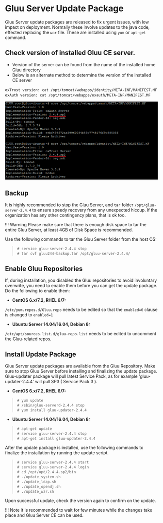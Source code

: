 # Gluu Server Update Package

Gluu Server update packages are released to fix urgent issues, with low 
impact on deployment. Normally these involve updates to the java code,
effected replacing the `war` file. These are installed using 
`yum` or `apt-get` command.

## Check version of installed Gluu CE server.
- Version of the server can be found from the name of the installed home Gluu directory
- Below is an alternate method to determine the version of the installed CE server
 
 `oxTrust version: cat /opt/tomcat/webapps/identity/META-INF/MANIFEST.MF`
 `oxAuth version: cat /opt/tomcat/webapps/oxauth/META-INF/MANIFEST.MF`
 
 ![image](../img/gluu-verify-version.png)
 
 
## Backup

It is highly recommended to stop the Gluu Server, and `tar` 
folder `/opt/gluu-server-2.4.4` to ensure speedy recovery from any 
unexpected hiccup. If the organization has any other contingency plans,
that is ok too.

!!! Warning
    Please make sure that there is enough disk space to tar the entire 
    Gluu Server, at least 4GB of Disk Space is recommended.

Use the following commands to tar the Gluu Server folder from the host
OS:

> ```
> # service gluu-server-2.4.4 stop
> # tar cvf gluu244-backup.tar /opt/gluu-server-2.4.4/
> ```

## Enable Gluu Repositories

If, during installation, you disabled the Gluu repositories to avoid involuntary overwrite, you need to enable them before you can get the update package. Do the following to enable them:

* **CentOS 6.x/7.2, RHEL 6/7:** 

`/etc/yum.repos.d/Gluu.repo` needs to be edited so that the `enabled=0` clause is changed to `enabled=1`        

* **Ubuntu Server 14.04/16.04, Debian 8:** 

`/etc/apt/sources.list.d/gluu-repo.list` needs to be edited to uncomment the Gluu-related repos.   

## Install Update Package

Gluu Server update packages are available from the Gluu Repository.
Make sure to stop Gluu Server before installing and finalizing the 
update package. Gluu-updater package will pull latest Service Pack, 
as for example 'gluu-updater-2.4.4' will pull SP3 ( Service Pack 3 ). 

* **CentOS 6.x/7.2, RHEL 6/7:** 

> ```
> # yum update
> # /sbin/gluu-serverd-2.4.4 stop
> # yum install gluu-updater-2.4.4
> 
> ```

* **Ubuntu Server 14.04/16.04, Debian 8:** 

> ```
> # apt-get update
> # service gluu-server-2.4.4 stop
> # apt-get install gluu-updater-2.4.4
> 
> ```

After the update package is installed, use the following commands to 
finalize the installation by running the update script. 

> ```
> # service gluu-server-2.4.4 start
> # service gluu-server-2.4.4 login
> # cd /opt/upd/2.4.4.sp2/bin
> # ./update_system.sh
> # ./update_ldap.sh
> # ./update_opendj.sh
> # ./update_war.sh
> ```

Upon successful update, check the version again to confirm on the update.

!!! Note
    It is recommended to wait for few minutes while the changes take place and Gluu Server CE can be used.
